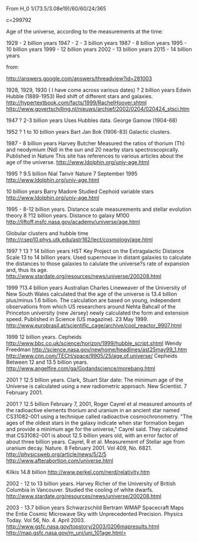 
From H_0
1/(73.5/3.08e19)/60/60/24/365 

c=299792


Age of the universe, according to the measurements at the time:

1929 - 2 billion years
1947 - 2 - 3 billion years
1987 - 8 billion years
1995 - 10 billion years
1999 - 12 billion years
2002 - 13 billion years
2015 - 14 billion years 

from:

http://answers.google.com/answers/threadview?id=281003

1928, 1929, 1930 ( I have come across various dates) ? 2 billion years
Edwin Hubble (1889-1953)
Red shift of different stars and galaxies.
http://hypertextbook.com/facts/1999/RachelHoover.shtml
http://www.govertschilling.nl/nieuws/archief/2002/0204/020424_stsci.htm

1947 ? 2-3 billion years
Uses Hubbles data.
George Gamow (1904-68)

1952 ? 1 to 10 billion years
Bart Jan Bok (1906-83)
Galactic clusters.

1987 - 8 billion years
Harvey Butcher 
Measured the ratios of thorium (Th) and neodymium (Nd) in the sun and
20 nearby stars spectroscopically.
Published in Nature
This site has references to various articles about the age of the universe.
http://www.ldolphin.org/univ-age.html




1995  ? 9.5 billion
Nial Tanvir
Nature 7 September 1995
http://www.ldolphin.org/univ-age.html

10 billion years
Barry Madore
Studied Cephoid variable stars
http://www.ldolphin.org/univ-age.html

1995 - 8-12 billion years.
Distance scale measurements and stellar evolution theory 8 ?12 billion years.
Distance to galaxy M100
http://liftoff.msfc.nasa.gov/academy/universe/age.html

Globular clusters and hubble time
http://csep10.phys.utk.edu/astr162/lect/cosmology/age.html


1997 ? 13 ? 14 billion years
HST Key Project on the Extragalactic Distance Scale
13 to 14 billion years. 
Used supernovae in distant galaxies to calculate the distances to
those galaxies to calulate the universe?s rate of expansion and, thus
its age.
http://www.stardate.org/resources/news/universe/200208.html

1999 ?13.4 billion years
Australian Charles Lineweaver of the University of New South Wales
calculated that the age of the universe is 13.4 billion plus/minus 1.6
billion. The calculation are based on young, independent observations
from which US researchers around Nehta Bahcall of the Princeton
university (new Jersey) newly calculated the form and extension speed.
Published in Science (US magazine). 23 May 1999.
http://www.eurobrasil.at/scientific_cage/archive/cool_reactor_9907.html


1999
12 billion years.
Cepheids
http://www.bbc.co.uk/science/horizon/1999/hubble_script.shtml
Wendy Freedman
http://science.nasa.gov/newhome/headlines/ast25may99_1.htm
http://www.cnn.com/TECH/space/9905/25/age.of.universe/
Cepheids Between 12 and 13.5 billion years.
http://www.angelfire.com/ga/Godandscience/morebang.html

2001 ? 12.5 billion years.
Clark, Stuart
Star date: The minimum age of the Universe is calculated using a new
radiometric approach. New Scientist. 7 February 2001.

2001 ? 12.5 billion 
February 7, 2001, Roger Cayrel et al  measured amounts of the radioactive
elements thorium and uranium in an ancient star named CS31082-001
using a technique called radioactive cosmochronometry. "The ages of the
oldest stars in the galaxy indicate when star formation began and provide a
minimum age for the universe," Cayrel said. They calculated that
CS31082-001 is about 12.5 billion years old, with an error factor of
about
three billion years.
Cayrel, R et al. Measurement of Stellar age from uranium decay. 
Nature. 8 February 2001. Vol 409, No. 6821.
http://physicsweb.org/article/news/5/2/5
http://www.afterabortion.com/universe.html


Kilkis 14.8 billion
http://www.perkel.com/nerd/relativity.htm

2002 - 12 to 13 billion years. 
Harvey Richer of the University of British Columbia in Vancouver. 
Studied the cooling of white dwarfs.
http://www.stardate.org/resources/news/universe/200208.html

2003 - 13.7 billion years
Schwarzschild Bertram
WMAP Spacecraft Maps the Entie Cosmic Microwave Sky with Unprecedented Precision.
Physics Today. Vol 56, No. 4. April 2003.
http://www.gsfc.nasa.gov/topstory/2003/0206mapresults.html
http://map.gsfc.nasa.gov/m_uni/uni_101age.html>